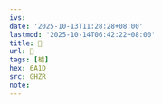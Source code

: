 ```yaml
---
ivs:
date: '2025-10-13T11:28:28+08:00'
lastmod: '2025-10-14T06:42:22+08:00'
title: 󰝏
url: 󰝏
tags: [樝]
hex: 6A1D
src: GHZR
note:
---
```


